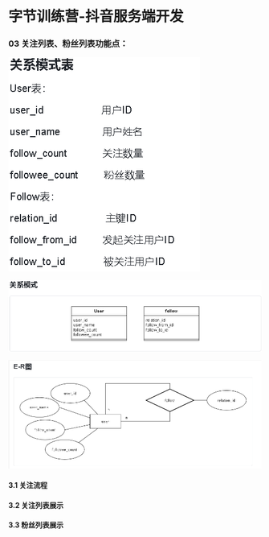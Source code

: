 # 字节训练营-抖音服务端开发
### 03 关注列表、粉丝列表功能点：

![image-20220526112608583](images/image-20220526112608583.png)

![image-20220526112634165](images/image-20220526112634165.png)

![image-20220526112644469](images/image-20220526112644469.png)





#### 3.1 关注流程

#### 3.2 关注列表展示
#### 3.3 粉丝列表展示
